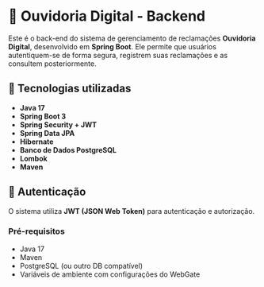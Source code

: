 # 📢 Ouvidoria Digital - Backend

Este é o back-end do sistema de gerenciamento de reclamações **Ouvidoria Digital**, desenvolvido em **Spring Boot**. Ele permite que usuários autentiquem-se de forma segura, registrem suas reclamações e as consultem posteriormente.

## 🚀 Tecnologias utilizadas

- **Java 17**
- **Spring Boot 3**
- **Spring Security + JWT**
- **Spring Data JPA**
- **Hibernate**
- **Banco de Dados PostgreSQL**
- **Lombok**
- **Maven**

## 🔐 Autenticação

O sistema utiliza **JWT (JSON Web Token)** para autenticação e autorização.

### Pré-requisitos

- Java 17
- Maven
- PostgreSQL (ou outro DB compatível)
- Variáveis de ambiente com configurações do WebGate
